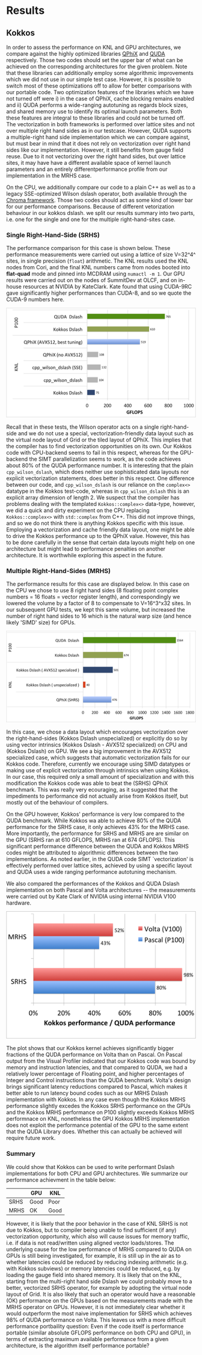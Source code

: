 # Results

## Kokkos
In order to assess the performance on KNL and GPU architectures, we compare against the highly optimized libraries [QPhiX](https://github.com/JeffersonLab/qphix) and [QUDA](https://github.com/lattice/quda) respectively. Those two codes should set the upper bar of what can be achieved on the corresponding architectures for the given problem. Note that these libraries can additionally employ some algorithmic improvements which we did not use in our simple test case. However, it is possible to switch most of these optimizations off to allow for better comparisons with our portable code. Two optimization features of the libraries which we have not turned off were i) in the case of QPhiX, cache blocking remains enabled and ii) QUDA performs a wide-ranging autotuning as regards block sizes, and shared memory use to identify its optimal launch parameters. Both these features are integral to these libraries and could not be turned off. The vectorization in both frameworks is performed over lattice sites and not over multiple right hand sides as in our testcase. However, QUDA supports a multiple-right hand side implementation which we can compare against, but must bear in mind that it does not rely on vectorization over right hand sides like our implementation. However, it still benefits from gauge field reuse. Due to it not vectorizing over the right hand sides, but over lattice sites, it may have have a different available space of kernel launch parameters and an entirely differentperformance profile from our implementation in the MRHS case.

On the CPU, we additionally compare our code to a plain C++ as well as to a legacy SSE-optimized Wilson dslash operator, both available through the [Chroma framework](https://jeffersonlab.github.io/chroma/). Those two codes should act as some kind of lower bar for our performance comparisons. Because of different vetorization behaviour in our kokkos dslash. we split our results summary into two parts, i.e. one for the single and one for the multiple right-hand-sites case.

### Single Right-Hand-Side (SRHS)

The performance comparison for this case is shown below. These performance measurements were carried out using a lattice of size V=32^4^ sites, in single precision (```float```) arithmetic. The KNL results used the KNL nodes from Cori, and the final KNL numbers came from nodes booted into **flat-quad** mode and pinned into MCDRAM using ```numactl -m 1```. Our GPU results were carried out on the nodes of SummitDev at OLCF, and on in-house resources at NVIDIA by KateClark. Kate found that using CUDA-9RC gave significantly higher performances than CUDA-8, and so we quote the CUDA-9 numbers here.

![Kokkos Dslash SRHS](images/kokkos_srhs_results.png)

Recall that in these tests, the Wilson operator acts on a single right-hand-side and we do not use a special, vectorization-friendly data layout such as the virtual node layout of Grid or the tiled layout of QPhiX. This implies that the compiler has to find vectorization opportunities on its own. Our Kokkos code with CPU-backend seems to fail in this respect, whereas for the GPU-backend the SIMT parallelization seems to work, as the code achieves about 80% of the QUDA performance number. It is interesting that the plain ```cpp_wilson_dslash```, which does neither use sophisticated data layouts nor explicit vectorization statements, does better in this respect. One difference between our code, and ```cpp_wilson_dslash``` is our reliance on the ```complex<>``` datatype in the Kokkos test-code, whereas in ```cpp_wilson_dslash``` this is an explicit array dimension of length 2.  We suspect that the compiler has problems dealing with the templated ```Kokkos::complex<>``` data-type, however, we did a quick and dirty experiment on the CPU replacing ```Kokkos::complex<>``` with ```std::complex``` from C++. This did not improve things, and so we do not think there is anything Kokkos specific with this issue.  Employing a vectorization and cache friendly data layout, one might be able to drive the Kokkos performance up to the QPhiX value. However, this has to be done carefully in the sense that certain data layouts might help on one architecture but might lead to performance penalties on another architecture. It is worthwhile exploring this aspect in the future.


### Multiple Right-Hand-Sides (MRHS)

The performance results for this case are displayed below. In this case on the CPU we chose to use 8 right hand sides (8 floating point complex numbers = 16 floats = vector register length), and correspondingly we lowered the volume by a factor of 8 to compensate to V=16^3^x32 sites.
In our subsequent GPU tests, we kept this same volume, but increased the number of right hand sides to 16 which is the natural warp size (and hence likely 'SIMD' size) for GPUs.

![Kokkos Dslash SRHS](images/kokkos_mrhs_results.png)

In this case, we chose a data layout which encourages vectorization over the right-hand-sides (Kokkos Dslash unspecialized) or explicitly do so by using vector intrinsics (Kokkos Dslash - AVX512 specialized) on CPU and (Kokkos Dslash) on GPU. We see a big improvement in the AVX512 specialized case, which suggests that automatic vectorization fails for our Kokkos code. Therefore, currently we encourage using SIMD datatypes or making use of explicit vectorization through intrinsics when using Kokkos. In our case, this required only a small amount of specialization and with this modification the Kokkos code was able to beat the (SRHS) QPhiX benchmark. This was really very ecouraging, as it suggested that the impediments to performance did not actually arise from Kokkos itself, but mostly out of the behaviour of compilers. 

On the GPU however, Kokkos' performance is very low compared to the QUDA benchmark. While Kokkos wa able to achieve 80% of the QUDA performance for the SRHS case, it only achieves 43% for the MRHS case. More importantly, the performance for SRHS and MRHS are are similar on the GPU (SRHS ran at 610 GFLOPS, MRHS ran at 674 GFLOPS). This significant performance difference between the QUDA and Kokkos MRHS codes might be attributed to algorithmic differences between the two implementations. As noted earlier, in the QUDA code SIMT `vectorization' is effectively performed over lattice sites, achieved by using a specific layout and QUDA uses a wide ranging performance autotuning mechanism. 

We also compared the performances of the Kokkos and QUDA Dslash implementation on both Pascal and Volta architectures -- the measurements were carried out by Kate Clark of NVIDIA using internal NVIDIA V100 hardware.

![Kokkos Dslash Pascal vs. Volta](images/KokkosImprovement.png)

The plot shows that our Kokkos kernel achieves significantly bigger fractions of the QUDA performance on Volta than on Pascal. On Pascal output from the Visual Profiler indicated that our Kokkos code was bound by memory and instruction latencies, and that compared to QUDA, we had a relatively lower percentage of Floating point, and higher percentages of Integer and Control instructions than the QUDA benchmark. Volta's design brings significant latency reductions compared to Pascal, which makes it better able to run latency bound codes such as our MRHS Dslash implementation with Kokkos. In any case even though the Kokkos MRHS performance slightly excedes the Kokkos SRHS performance on the GPUs and the Kokkos MRHS performance on P100 slightly exceeds Kokkos MRHS performnace on KNL, nonetheless the GPU Kokkos MRHS implementation does not exploit the performance potential of the GPU to the same extent that the QUDA Library does. Whether this can actually be achieved will require future work.


### Summary
We could show that Kokkos can be used to write performant Dslash implementations for both CPU and GPU architectures. We summarize our performance achievment in the table below:

|      | GPU  | KNL  |
|------|------|------|
| SRHS | Good | Poor |
| MRHS | OK   | Good |

However, it is likely that the poor behavior in the case of KNL SRHS is not due to Kokkos, but to compiler being unable to find sufficient (if any) vectorization opportunity, which also will cause issues for memory traffic, i.e. if data is not read/written using aligned vector loads/stores. The underlying cause for the low performance of MRHS compared to QUDA on GPUs is still being investigated, for example, it is still up in the air as to whether latencies could be reduced by reducing indexing arithmetic (e.g. with Kokkos subviews) or memory latencies could be reduced, e.g. by loading the gauge field into shared memory. It is likely that on the KNL, starting from the multi-right hand side Dslash we could probably move to a better, vectorized SRHS operator, for example by adopting the virtual node layout of Grid. It is also likely that such an operator would have a reasonable (OK) performance on the GPUs based on the measurements made with the MRHS operator on GPUs. However, it is not immediately clear whether it would outperform the most naive implementation for SRHS which achieves 98% of QUDA performance on Volta. This leaves us with a more difficult performance portbaility question: Even if the code itself is performance portable (similar absolute GFLOPS performance on both CPU and GPU), in terms of extracting maximum available performance from a given architecture, is the algorithm itself performance portable?

